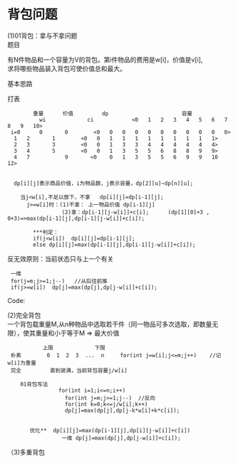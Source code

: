 # 背包问题
(1)01背包：拿与不拿问题  
题目    

有N件物品和一个容量为V的背包。第i件物品的费用是w[i]，价值是v[i],   
求将哪些物品装入背包可使价值总和最大。

 基本思路    
 
 打表


	        重量		价值		   dp					    容量					
              wi	         ci  	       <0	1	2	3	4	5	6	7	8	9	10>
     i=0	  0		  0	       <0	0	0	0	0	0	0	0	0	0	0>
      1	  2		  1		   <0 	0	1	1	1	1	1	1	1	1	1>
      2	  3		  3		   <0 	0	1	3	3	4	4	4	4	4	4>
      3	  4		  5		   <0 	0	1	3	5	5	6	8	8	9	9>
      4	  7	          9	      <0	0	1	3	5	5	6	9	9	10      12> 
      
      
      dp[i][j]表示商品价值，i为物品数，j表示容量，dp[2][u]~dp[n][u];  
      
        当j<w[i],不足以放下，不拿   dp[i][j]=dp[i-1][j];
          j>=w[i]时：(1)不拿： 上一物品价值 dp[i-1][j]
                     (2)拿：dp[i-1][j-w[i]]+c[i];      (dp[1][0]+3 , 0+3)=>max(dp[i-1][j],dp[i-1][j-w[i]]+c[i]);
                     
            ***判定：  
            if(j<w[i])  dp[i][j]=dp[i-1][j];
            else dp[i][j]=max(dp[i-1][j],dp[i-1][j-w[i]]+c[i]);
            
 反无效原则：当前状态只与上一个有关
  
     一维  
     for(j=m;j>=1;j--)   //从后往前推
     if(j>=w[i])  dp[j]=max(dp[j],dp[j-w[i]]+c[i]);     
     
   Code:  
        
                     
(2)完全背包  
    一个背包载重量M,从n种物品中选取若干件（同一物品可多次选取，即数量无限），使其重量和小于等于M  =>  最大价值  
    
               上限             下限
     朴素        0  1  2  3  ...  n     for(int j=w[i];j<=m;j++)    //记w[i]为重量
     完全         直到装满，当前背包容量j/w[i]
     
        01背包写法     
                    for(int i=1;i<=n;i++)
                      for(int j=m;j>=1;j--)  //反向
                      for(int k=0;k<=j/w[i];k++)
                      dp[j]=max(dp[j],dp[j-k*w[i]+k*c[i]);
                      
                      
           优化**  dp[i][j]=max(dp[i-1][j],dp[i][j-w[i]]+c[i])
                     一维 dp[j]=max(dp[j],dp[j-w[i]]+c[i]);
                     
 （3)多重背包                    
